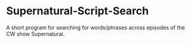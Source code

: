 # Supernatural-Script-Search
A short program for searching for words/phrases across episodes of the CW show Supernatural.
